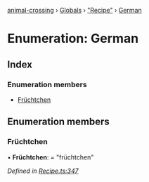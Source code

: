 [animal-crossing](../README.md) › [Globals](../globals.md) › ["Recipe"](../modules/_recipe_.md) › [German](_recipe_.german.md)

# Enumeration: German

## Index

### Enumeration members

* [Früchtchen](_recipe_.german.md#früchtchen)

## Enumeration members

###  Früchtchen

• **Früchtchen**: = "früchtchen"

*Defined in [Recipe.ts:347](https://github.com/Norviah/animal-crossing/blob/2672d28/module/types/Recipe.ts#L347)*
